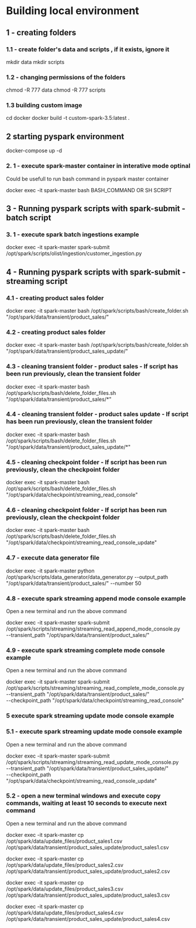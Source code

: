 # Building local environment 
## 1 - creating  folders

### 1.1 - create folder's data and scripts , if it exists, ignore it
mkdir data
mkdir scripts

### 1.2 - changing permissions of the folders
chmod -R 777 data
chmod -R 777 scripts

### 1.3 building custom image
cd docker
docker build -t custom-spark-3.5:latest .

## 2 starting pyspark environment
docker-compose up -d

### 2. 1 -  execute spark-master container in interative mode optinal
Could be usefull to run bash command in pyspark master container

docker exec -it spark-master bash BASH_COMMAND OR SH SCRIPT

## 3 - Running pyspark scripts with spark-submit - batch script

### 3. 1 -  execute spark batch ingestions example
docker exec -it spark-master spark-submit /opt/spark/scripts/olist/ingestion/customer_ingestion.py


## 4 -  Running pyspark scripts with spark-submit - streaming script 


### 4.1 - creating product sales folder
docker exec -it spark-master bash /opt/spark/scripts/bash/create_folder.sh "/opt/spark/data/transient/product_sales/"

### 4.2 - creating product sales folder
docker exec -it spark-master bash /opt/spark/scripts/bash/create_folder.sh "/opt/spark/data/transient/product_sales_update/"

### 4.3 - cleaning transient folder - product sales - If script has been run previously, clean the transient folder
docker exec -it spark-master bash /opt/spark/scripts/bash/delete_folder_files.sh "/opt/spark/data/transient/product_sales/*"

### 4.4 - cleaning transient folder - product sales update - If script has been run previously, clean the transient folder
docker exec -it spark-master bash /opt/spark/scripts/bash/delete_folder_files.sh "/opt/spark/data/transient/product_sales_update/*"

### 4.5 - cleaning checkpoint folder - If script has been run previously, clean the checkpoint folder
docker exec -it spark-master bash /opt/spark/scripts/bash/delete_folder_files.sh "/opt/spark/data/checkpoint/streaming_read_console"

### 4.6 - cleaning checkpoint folder - If script has been run previously, clean the checkpoint folder
docker exec -it spark-master bash /opt/spark/scripts/bash/delete_folder_files.sh "/opt/spark/data/checkpoint/streaming_read_console_update"


### 4.7 - execute data generator file
docker exec -it spark-master python /opt/spark/scripts/data_generator/data_generator.py --output_path "/opt/spark/data/transient/product_sales/" --number 50


### 4.8 - execute spark streaming append mode console example

Open a new terminal and run the above command

docker exec -it spark-master spark-submit /opt/spark/scripts/streaming/streaming_read_append_mode_console.py \
--transient_path "/opt/spark/data/transient/product_sales/" 

### 4.9 - execute spark streaming complete mode console example

Open a new terminal and run the above command

docker exec -it spark-master spark-submit /opt/spark/scripts/streaming/streaming_read_complete_mode_console.py \
--transient_path "/opt/spark/data/transient/product_sales/" \
--checkpoint_path "/opt/spark/data/checkpoint/streaming_read_console"

### 5 execute spark streaming update mode console example

### 5.1 - execute spark streaming update mode console example

Open a new terminal and run the above command

docker exec -it spark-master spark-submit /opt/spark/scripts/streaming/streaming_read_update_mode_console.py \
--transient_path "/opt/spark/data/transient/product_sales_update/" \
--checkpoint_path "/opt/spark/data/checkpoint/streaming_read_console_update"


### 5.2 - open a new terminal windows and execute copy commands, waiting at least 10 seconds to execute next command

Open a new terminal and run the above command

docker exec -it spark-master cp /opt/spark/data/update_files/product_sales1.csv /opt/spark/data/transient/product_sales_update/product_sales1.csv 

docker exec -it spark-master cp /opt/spark/data/update_files/product_sales2.csv /opt/spark/data/transient/product_sales_update/product_sales2.csv 

docker exec -it spark-master cp /opt/spark/data/update_files/product_sales3.csv /opt/spark/data/transient/product_sales_update/product_sales3.csv 

docker exec -it spark-master cp /opt/spark/data/update_files/product_sales4.csv /opt/spark/data/transient/product_sales_update/product_sales4.csv 






